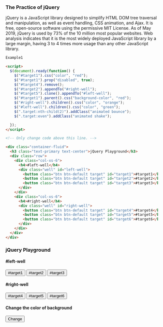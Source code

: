 ### The Practice of jQuery

jQuery is a JavaScript library designed to simplify HTML DOM tree traversal and manipulation, as well as event handling, CSS animation, and Ajax. It is free, open-source software using the permissive MIT License. As of May 2019, jQuery is used by 73% of the 10 million most popular websites. Web analysis indicates that it is the most widely deployed JavaScript library by a large margin, having 3 to 4 times more usage than any other JavaScript library.

```markdown
Example1

<script>
  $(document).ready(function() {
    $("#target1").css("color", "red");
    $("#target1").prop("disabled", true);
    $("#target4").remove();
    $("#target2").appendTo("#right-well");
    $("#target5").clone().appendTo("#left-well");
    $("#target1").parent().css("background-color", "red");
    $("#right-well").children().css("color", "orange");
    $("#left-well").children().css("color", "green");
    $(".target:nth-child(2)").addClass("animated bounce");
    $(".target:even").addClass("animated shake");

  });
</script>

<!-- Only change code above this line. -->

<div class="container-fluid">
  <h3 class="text-primary text-center">jQuery Playground</h3>
  <div class="row">
    <div class="col-xs-6">
      <h4>#left-well</h4>
      <div class="well" id="left-well">
        <button class="btn btn-default target" id="target1">#target1</button>
        <button class="btn btn-default target" id="target2">#target2</button>
        <button class="btn btn-default target" id="target3">#target3</button>
      </div>
    </div>
    <div class="col-xs-6">
      <h4>#right-well</h4>
      <div class="well" id="right-well">
        <button class="btn btn-default target" id="target4">#target4</button>
        <button class="btn btn-default target" id="target5">#target5</button>
        <button class="btn btn-default target" id="target6">#target6</button>
      </div>
    </div>
  </div>
</div>

```

<html>
  <script>
    $(document).ready(function() {
      $("#target1").css("color", "red");
      $("#target1").prop("disabled", true);
      $("#target4").remove();
      $("#target2").appendTo("#right-well");
      $("#target5").clone().appendTo("#left-well");
      $("#target1").parent().css("background-color", "red");
      $("#right-well").children().css("color", "orange");
      $("#left-well").children().css("color", "green");
      $(".target:nth-child(2)").addClass("animated bounce");
      $(".target:even").addClass("animated shake");
      $("Change").parent().css("background-color", "blue");
    });
  </script>

  <!-- Only change code above this line. -->

  <div class="container-fluid">
    <h3 class="text-primary text-center">jQuery Playground</h3>
    <div class="row">
      <div class="col-xs-6">
        <h4>#left-well</h4>
        <div class="well" id="left-well">
          <button class="btn btn-default target" id="target1">#target1</button>
          <button class="btn btn-default target" id="target2">#target2</button>
          <button class="btn btn-default target" id="target3">#target3</button>
        </div>
      </div>
      <div class="col-xs-6">
        <h4>#right-well</h4>
        <div class="well" id="right-well">
          <button class="btn btn-default target" id="target4">#target4</button>
          <button class="btn btn-default target" id="target5">#target5</button>
          <button class="btn btn-default target" id="target6">#target6</button>
        </div>
      </div>
      <div>
        <h4>Change the color of background</h4>
        <div>
          <button>Change</button>
        </div>
      </div>
    </div>
  </div>
</html>
